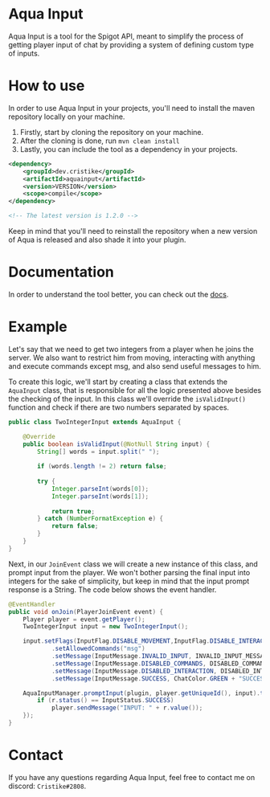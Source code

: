 # Aqua Input #

Aqua Input is a tool for the Spigot API, meant to simplify the process of
getting player input of chat by providing a system of defining custom
type of inputs.

# How to use

In order to use Aqua Input in your projects, you'll need to install the
maven repository locally on your machine.

1. Firstly, start by cloning the repository on your machine.
2. After the cloning is done, run ```mvn clean install```
3. Lastly, you can include the tool as a dependency in your projects.

```xml
<dependency>
    <groupId>dev.cristike</groupId>
    <artifactId>aquainput</artifactId>
    <version>VERSION</version> 
    <scope>compile</scope>
</dependency>

<!-- The latest version is 1.2.0 -->
```

Keep in mind that you'll need to reinstall the repository when a
new version of Aqua is released and also shade it into your plugin.

# Documentation

In order to understand the tool better, you can check out the [docs](https://cristike.github.io/AquaInput/).

# Example

Let's say that we need to get two integers from a player when he joins the server.
We also want to restrict him from moving, interacting with anything and
execute commands except msg, and also send useful messages to him.  

To create this logic, we'll start by creating a class that extends the ```AquaInput``` class, that
is responsible for all the logic presented above besides the checking
of the input. In this class we'll override the ```isValidInput()``` function and
check if there are two numbers separated by spaces.

```java
public class TwoIntegerInput extends AquaInput {

    @Override
    public boolean isValidInput(@NotNull String input) {
        String[] words = input.split(" ");
        
        if (words.length != 2) return false;
        
        try {
            Integer.parseInt(words[0]);
            Integer.parseInt(words[1]);
            
            return true;
        } catch (NumberFormatException e) {
            return false;
        }
    }
}
```  

Next, in our ```JoinEvent``` class we will create a new instance of this class,
and prompt input from the player. We won't bother parsing the final input
into integers for the sake of simplicity, but keep in mind that the input prompt
response is a String. The code below shows the event handler.

```java
@EventHandler
public void onJoin(PlayerJoinEvent event) {
    Player player = event.getPlayer();
    TwoIntegerInput input = new TwoIntegerInput();

    input.setFlags(InputFlag.DISABLE_MOVEMENT,InputFlag.DISABLE_INTERACTION, InputFlag.DISABLE_COMMANDS)
            .setAllowedCommands("msg")
            .setMessage(InputMessage.INVALID_INPUT, INVALID_INPUT_MESSAGE)
            .setMessage(InputMessage.DISABLED_COMMANDS, DISABLED_COMMANDS_MESSAGE)
            .setMessage(InputMessage.DISABLED_INTERACTION, DISABLED_INTERACTION_MESSAGE)
            .setMessage(InputMessage.SUCCESS, ChatColor.GREEN + "SUCCESS!");

    AquaInputManager.promptInput(plugin, player.getUniqueId(), input).thenAccept(r -> {
        if (r.status() == InputStatus.SUCCESS)
            player.sendMessage("INPUT: " + r.value());
    });
}
```

# Contact

If you have any questions regarding Aqua Input, feel free to contact me on discord:
```Cristike#2808```.
